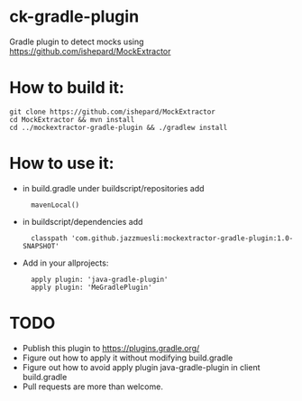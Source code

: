 # ck-gradle-plugin
Gradle plugin to detect mocks using https://github.com/ishepard/MockExtractor

# How to build it:
	git clone https://github.com/ishepard/MockExtractor
	cd MockExtractor && mvn install
	cd ../mockextractor-gradle-plugin && ./gradlew install

# How to use it:

* in build.gradle under buildscript/repositories add

        mavenLocal()

* in buildscript/dependencies add

        classpath 'com.github.jazzmuesli:mockextractor-gradle-plugin:1.0-SNAPSHOT'

* Add in your allprojects:

        apply plugin: 'java-gradle-plugin'
        apply plugin: 'MeGradlePlugin'


# TODO

* Publish this plugin to https://plugins.gradle.org/
* Figure out how to apply it without modifying build.gradle
* Figure out how to avoid apply plugin java-gradle-plugin in client build.gradle
* Pull requests are more than welcome.

